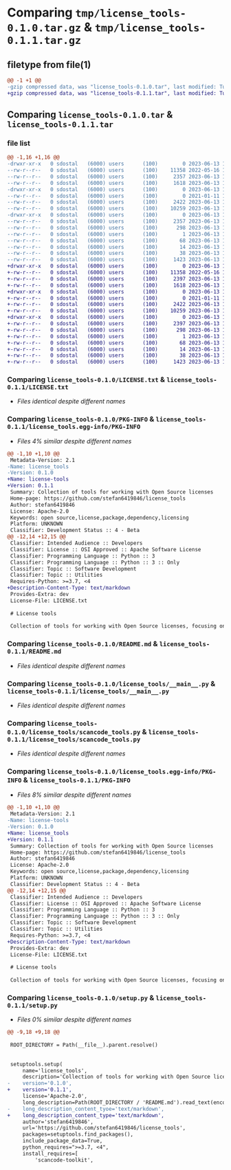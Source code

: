 # Comparing `tmp/license_tools-0.1.0.tar.gz` & `tmp/license_tools-0.1.1.tar.gz`

## filetype from file(1)

```diff
@@ -1 +1 @@
-gzip compressed data, was "license_tools-0.1.0.tar", last modified: Tue Jun 13 14:46:18 2023, max compression
+gzip compressed data, was "license_tools-0.1.1.tar", last modified: Tue Jun 13 14:49:14 2023, max compression
```

## Comparing `license_tools-0.1.0.tar` & `license_tools-0.1.1.tar`

### file list

```diff
@@ -1,16 +1,16 @@
-drwxr-xr-x   0 sdostal   (6000) users      (100)        0 2023-06-13 14:46:18.550939 license_tools-0.1.0/
--rw-r--r--   0 sdostal   (6000) users      (100)    11358 2022-05-16 19:23:11.000000 license_tools-0.1.0/LICENSE.txt
--rw-r--r--   0 sdostal   (6000) users      (100)     2357 2023-06-13 14:46:18.550939 license_tools-0.1.0/PKG-INFO
--rw-r--r--   0 sdostal   (6000) users      (100)     1618 2023-06-13 14:23:14.000000 license_tools-0.1.0/README.md
-drwxr-xr-x   0 sdostal   (6000) users      (100)        0 2023-06-13 14:46:18.550939 license_tools-0.1.0/license_tools/
--rw-r--r--   0 sdostal   (6000) users      (100)        0 2021-01-11 15:34:09.000000 license_tools-0.1.0/license_tools/__init__.py
--rw-r--r--   0 sdostal   (6000) users      (100)     2422 2023-06-13 14:06:54.000000 license_tools-0.1.0/license_tools/__main__.py
--rw-r--r--   0 sdostal   (6000) users      (100)    10259 2023-06-13 14:20:04.000000 license_tools-0.1.0/license_tools/scancode_tools.py
-drwxr-xr-x   0 sdostal   (6000) users      (100)        0 2023-06-13 14:46:18.550939 license_tools-0.1.0/license_tools.egg-info/
--rw-r--r--   0 sdostal   (6000) users      (100)     2357 2023-06-13 14:46:18.000000 license_tools-0.1.0/license_tools.egg-info/PKG-INFO
--rw-r--r--   0 sdostal   (6000) users      (100)      298 2023-06-13 14:46:18.000000 license_tools-0.1.0/license_tools.egg-info/SOURCES.txt
--rw-r--r--   0 sdostal   (6000) users      (100)        1 2023-06-13 14:46:18.000000 license_tools-0.1.0/license_tools.egg-info/dependency_links.txt
--rw-r--r--   0 sdostal   (6000) users      (100)       68 2023-06-13 14:46:18.000000 license_tools-0.1.0/license_tools.egg-info/requires.txt
--rw-r--r--   0 sdostal   (6000) users      (100)       14 2023-06-13 14:46:18.000000 license_tools-0.1.0/license_tools.egg-info/top_level.txt
--rw-r--r--   0 sdostal   (6000) users      (100)       38 2023-06-13 14:46:18.550939 license_tools-0.1.0/setup.cfg
--rw-r--r--   0 sdostal   (6000) users      (100)     1423 2023-06-13 14:39:58.000000 license_tools-0.1.0/setup.py
+drwxr-xr-x   0 sdostal   (6000) users      (100)        0 2023-06-13 14:49:14.850900 license_tools-0.1.1/
+-rw-r--r--   0 sdostal   (6000) users      (100)    11358 2022-05-16 19:23:11.000000 license_tools-0.1.1/LICENSE.txt
+-rw-r--r--   0 sdostal   (6000) users      (100)     2397 2023-06-13 14:49:14.850900 license_tools-0.1.1/PKG-INFO
+-rw-r--r--   0 sdostal   (6000) users      (100)     1618 2023-06-13 14:23:14.000000 license_tools-0.1.1/README.md
+drwxr-xr-x   0 sdostal   (6000) users      (100)        0 2023-06-13 14:49:14.850900 license_tools-0.1.1/license_tools/
+-rw-r--r--   0 sdostal   (6000) users      (100)        0 2021-01-11 15:34:09.000000 license_tools-0.1.1/license_tools/__init__.py
+-rw-r--r--   0 sdostal   (6000) users      (100)     2422 2023-06-13 14:06:54.000000 license_tools-0.1.1/license_tools/__main__.py
+-rw-r--r--   0 sdostal   (6000) users      (100)    10259 2023-06-13 14:20:04.000000 license_tools-0.1.1/license_tools/scancode_tools.py
+drwxr-xr-x   0 sdostal   (6000) users      (100)        0 2023-06-13 14:49:14.850900 license_tools-0.1.1/license_tools.egg-info/
+-rw-r--r--   0 sdostal   (6000) users      (100)     2397 2023-06-13 14:49:14.000000 license_tools-0.1.1/license_tools.egg-info/PKG-INFO
+-rw-r--r--   0 sdostal   (6000) users      (100)      298 2023-06-13 14:49:14.000000 license_tools-0.1.1/license_tools.egg-info/SOURCES.txt
+-rw-r--r--   0 sdostal   (6000) users      (100)        1 2023-06-13 14:49:14.000000 license_tools-0.1.1/license_tools.egg-info/dependency_links.txt
+-rw-r--r--   0 sdostal   (6000) users      (100)       68 2023-06-13 14:49:14.000000 license_tools-0.1.1/license_tools.egg-info/requires.txt
+-rw-r--r--   0 sdostal   (6000) users      (100)       14 2023-06-13 14:49:14.000000 license_tools-0.1.1/license_tools.egg-info/top_level.txt
+-rw-r--r--   0 sdostal   (6000) users      (100)       38 2023-06-13 14:49:14.850900 license_tools-0.1.1/setup.cfg
+-rw-r--r--   0 sdostal   (6000) users      (100)     1423 2023-06-13 14:49:04.000000 license_tools-0.1.1/setup.py
```

### Comparing `license_tools-0.1.0/LICENSE.txt` & `license_tools-0.1.1/LICENSE.txt`

 * *Files identical despite different names*

### Comparing `license_tools-0.1.0/PKG-INFO` & `license_tools-0.1.1/license_tools.egg-info/PKG-INFO`

 * *Files 4% similar despite different names*

```diff
@@ -1,10 +1,10 @@
 Metadata-Version: 2.1
-Name: license_tools
-Version: 0.1.0
+Name: license-tools
+Version: 0.1.1
 Summary: Collection of tools for working with Open Source licenses
 Home-page: https://github.com/stefan6419846/license_tools
 Author: stefan6419846
 License: Apache-2.0
 Keywords: open source,license,package,dependency,licensing
 Platform: UNKNOWN
 Classifier: Development Status :: 4 - Beta
@@ -12,14 +12,15 @@
 Classifier: Intended Audience :: Developers
 Classifier: License :: OSI Approved :: Apache Software License
 Classifier: Programming Language :: Python :: 3
 Classifier: Programming Language :: Python :: 3 :: Only
 Classifier: Topic :: Software Development
 Classifier: Topic :: Utilities
 Requires-Python: >=3.7, <4
+Description-Content-Type: text/markdown
 Provides-Extra: dev
 License-File: LICENSE.txt
 
 # License tools
 
 Collection of tools for working with Open Source licenses, focusing on Python packages.
```

### Comparing `license_tools-0.1.0/README.md` & `license_tools-0.1.1/README.md`

 * *Files identical despite different names*

### Comparing `license_tools-0.1.0/license_tools/__main__.py` & `license_tools-0.1.1/license_tools/__main__.py`

 * *Files identical despite different names*

### Comparing `license_tools-0.1.0/license_tools/scancode_tools.py` & `license_tools-0.1.1/license_tools/scancode_tools.py`

 * *Files identical despite different names*

### Comparing `license_tools-0.1.0/license_tools.egg-info/PKG-INFO` & `license_tools-0.1.1/PKG-INFO`

 * *Files 8% similar despite different names*

```diff
@@ -1,10 +1,10 @@
 Metadata-Version: 2.1
-Name: license-tools
-Version: 0.1.0
+Name: license_tools
+Version: 0.1.1
 Summary: Collection of tools for working with Open Source licenses
 Home-page: https://github.com/stefan6419846/license_tools
 Author: stefan6419846
 License: Apache-2.0
 Keywords: open source,license,package,dependency,licensing
 Platform: UNKNOWN
 Classifier: Development Status :: 4 - Beta
@@ -12,14 +12,15 @@
 Classifier: Intended Audience :: Developers
 Classifier: License :: OSI Approved :: Apache Software License
 Classifier: Programming Language :: Python :: 3
 Classifier: Programming Language :: Python :: 3 :: Only
 Classifier: Topic :: Software Development
 Classifier: Topic :: Utilities
 Requires-Python: >=3.7, <4
+Description-Content-Type: text/markdown
 Provides-Extra: dev
 License-File: LICENSE.txt
 
 # License tools
 
 Collection of tools for working with Open Source licenses, focusing on Python packages.
```

### Comparing `license_tools-0.1.0/setup.py` & `license_tools-0.1.1/setup.py`

 * *Files 0% similar despite different names*

```diff
@@ -9,18 +9,18 @@
 
 ROOT_DIRECTORY = Path(__file__).parent.resolve()
 
 
 setuptools.setup(
     name='license_tools',
     description='Collection of tools for working with Open Source licenses',
-    version='0.1.0',
+    version='0.1.1',
     license='Apache-2.0',
     long_description=Path(ROOT_DIRECTORY / 'README.md').read_text(encoding='UTF-8'),
-    long_description_content_tyoe='text/markdown',
+    long_description_content_type='text/markdown',
     author='stefan6419846',
     url='https://github.com/stefan6419846/license_tools',
     packages=setuptools.find_packages(),
     include_package_data=True,
     python_requires=">=3.7, <4",
     install_requires=[
         'scancode-toolkit',
```

